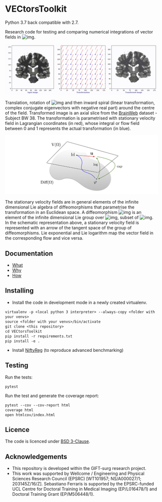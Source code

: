 # VECtorsToolkit

Python 3.7 back compatible with 2.7.

Research code for testing and comparing numerical integrations of vector fields in 
![img](http://latex.codecogs.com/svg.latex?\mathbb{R}^D).

![Output sample](https://github.com/SebastianoF/VECtorsToolkit/blob/master/docs/figures/deformations.gif)

Translation, rotation of ![img](http://latex.codecogs.com/svg.latex?\pi/8) and then inward spiral
(linear transformation, complex conjugate eigenvectors with negative real part) around the centre of the field.
 Transformed image is an axial
slice from the [BrainWeb](http://brainweb.bic.mni.mcgill.ca/brainweb/) dataset - Subject BW 38.
The transformation is parametrised with stationary velocity field
in Lagrangian coordinates (in red),
whose integral or flow field between 0 and 1 represents the actual transformation (in blue).

![Output sample](https://github.com/SebastianoF/VECtorsToolkit/blob/master/docs/figures/LieExpLog.png)

The stationary velocity fields are in general elements of the infinite dimensional Lie algebra of diffeomorphisms
that parametrise the transformation in an Euclidean space.
A diffeomorphism ![img](http://latex.codecogs.com/svg.latex?\phi) is an element of the infinite dimensional Lie group
over ![img](http://latex.codecogs.com/svg.latex?\Omega), subset of
![img](http://latex.codecogs.com/svg.latex?\mathbb{R}^D).
In the schematic representation above, a stationary velocity field is represented with an arrow of the tangent
space of the group of diffeomorphisms.
Lie exponential and Lie logarithm map the vector field in the corresponding flow and vice versa.

## Documentation

+ [What](https://github.com/SebastianoF/VECtorsToolkit/wiki/What)
+ [Why](https://github.com/SebastianoF/VECtorsToolkit/wiki/Why)
+ [How](https://github.com/SebastianoF/VECtorsToolkit/wiki/How)

## Installing

+ Install the code in development mode in a newly created virtualenv.
```
virtualenv -p <local python 3 interpreter> --always-copy <folder with your venvs>
source <folder with your venvs>/bin/activate
git clone <this repository>
cd VECtorsToolkit
pip install -r requirements.txt
pip install -e .
```

+ Install [NiftyReg](https://github.com/KCL-BMEIS/niftyreg) (to reproduce advanced benchmarking)


## Testing

Run the tests:
```
pytest
```

Run the test and generate the coverage report:
```
pytest --cov --cov-report html
coverage html
open htmlcov/index.html
```

## Licence 

The code is licenced under [BSD 3-Clause](https://github.com/SebastianoF/VECtorsToolkit/blob/master/LICENCE.txt). 

## Acknowledgements

+ This repository is developed within the GIFT-surg research project.
+ This work was supported by Wellcome / Engineering and Physical Sciences Research Council (EPSRC) 
[WT101957; NS/A000027/1; 203145Z/16/Z]. Sebastiano Ferraris is supported by the EPSRC-funded UCL Centre for Doctoral 
Training in Medical Imaging (EP/L016478/1) and Doctoral Training Grant (EP/M506448/1).